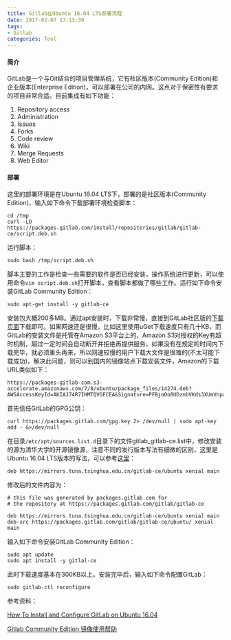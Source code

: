 ```yaml
---
title: Gitlab在Ubuntu 16.04 LTS部署流程
date: 2017-02-07 17:13:39
tags:
- Gitlab
categories: Tool
---
```




#### 简介

GitLab是一个与Git结合的项目管理系统，它有社区版本(Community Edition)和企业版本(Enterprise Edition)，可以部署在公司的内网。这点对于保密性有要求的项目非常合适。目前集成有如下功能：

<!-- more -->

1. Repository access
2. Administration
3. Issues
4. Forks
5. Code review
6. Wiki
7. Merge Requests
8. Web Editor



#### 部署

这里的部署环境是在Ubuntu 16.04 LTS下，部署的是社区版本(Community Edition)，输入如下命令下载部署环境检查脚本：

```
cd /tmp
curl -LO https://packages.gitlab.com/install/repositories/gitlab/gitlab-ce/script.deb.sh
```

运行脚本：

```
sudo bash /tmp/script.deb.sh
```

脚本主要的工作是检查一些需要的软件是否已经安装，操作系统进行更新，可以使用命令`vim script.deb.sh`打开脚本，查看脚本都做了哪些工作。运行如下命令安装GitLab Community Edition：

```
sudo apt-get install -y gitlab-ce
```

安装包大概200多MB。通过apt安装时，下载非常慢，直接到GitLab社区版的[下载页面](https://packages.gitlab.com/gitlab/gitlab-ce)下载即可。如果网速还是很慢，比如这里使用uGet下载速度只有几十KB，而GitLab的安装文件是托管在Amazon S3平台上的，Amazon S3对授权的Key有超时机制，超过一定时间会自动断开并拒绝再提供服务，如果没有在规定的时间内下载完毕，就必须重头再来，所以网速较慢的用户下载大文件是很难的(不太可能下载成功)，解决此问题，则可以到国内的镜像站点下载安装文件，Amazon的下载URL类似如下：

```http
https://packages-gitlab-com.s3-accelerate.amazonaws.com/7/8/ubuntu/package_files/14274.deb?AWSAccessKeyId=AKIAJ74R7IHMTQVGFCEA&Signature=PFBjoOo8UDznbVKds3XUmVnpaCY%3D&Expires=1486519796
```

首先信任GitLab的GPG公钥：

```shell
curl https://packages.gitlab.com/gpg.key 2> /dev/null | sudo apt-key add - &>/dev/null
```

在目录`/etc/apt/sources.list.d`目录下的文件gitlab_gitlab-ce.list中，修改安装的源为清华大学的开源镜像源，注意不同的发行版本写法有细微的区别，这里是Ubuntu 16.04 LTS版本的写法，可以参考[这里](https://mirror.tuna.tsinghua.edu.cn/help/gitlab-ce/)：

```Bash
deb https://mirrors.tuna.tsinghua.edu.cn/gitlab-ce/ubuntu xenial main
```

修改后的文件内容为：

```shell
# this file was generated by packages.gitlab.com for
# the repository at https://packages.gitlab.com/gitlab/gitlab-ce

deb https://mirrors.tuna.tsinghua.edu.cn/gitlab-ce/ubuntu xenial main
deb-src https://packages.gitlab.com/gitlab/gitlab-ce/ubuntu/ xenial main
```

输入如下命令安装GitLab Community Edition：

```shell
sudo apt update
sudo apt install -y gitlal-ce
```

此时下载速度基本在300KB以上。安装完毕后，输入如下命令配置GitLab：

```shell
sudo gitlab-ctl reconfigure
```



参考资料：

[How To Install and Configure GitLab on Ubuntu 16.04](https://www.digitalocean.com/community/tutorials/how-to-install-and-configure-gitlab-on-ubuntu-16-04)

[Gitlab Community Edition 镜像使用帮助](https://mirror.tuna.tsinghua.edu.cn/help/gitlab-ce/)















